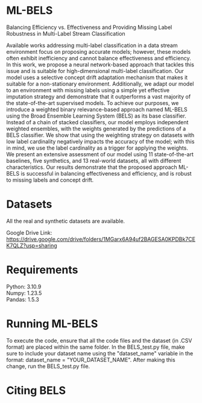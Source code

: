 # ML-BELS
Balancing Efficiency vs. Effectiveness and Providing Missing Label Robustness in Multi-Label Stream Classification

Available works addressing multi-label classification in a data stream environment focus on proposing accurate models; however, these models often exhibit inefficiency and cannot balance effectiveness and efficiency. In this work, we propose a neural network-based approach that tackles this issue and is suitable for high-dimensional multi-label classification. Our model uses a selective concept drift adaptation mechanism that makes it suitable for a non-stationary environment. Additionally, we adapt our model to an environment with missing labels using a simple yet effective imputation strategy and demonstrate that it outperforms a vast majority of the state-of-the-art supervised models. To achieve our purposes, we introduce a weighted binary relevance-based approach named ML-BELS using the Broad Ensemble Learning System (BELS) as its base classifier. Instead of a chain of stacked classifiers, our model employs independent weighted ensembles, with the weights generated by the predictions of a BELS classifier. We show that using the weighting strategy on datasets with low label cardinality negatively impacts the accuracy of the model; with this in mind, we use the label cardinality as a trigger for applying the weights. We present an extensive assessment of our model using 11 state-of-the-art baselines, five synthetics, and 13 real-world datasets, all with different characteristics. Our results demonstrate that the proposed approach ML-BELS is successful in balancing effectiveness and efficiency, and is robust to missing labels and concept drift.

# Datasets
All the real and synthetic datasets are available. 

Google Drive Link: https://drive.google.com/drive/folders/1MGarx6A94uf2BAGESA0KPDBk7CEK7QLZ?usp=sharing

# Requirements
Python: 3.10.9 <br />
Numpy: 1.23.5 <br />
Pandas:  1.5.3 <br />

# Running ML-BELS

To execute the code, ensure that all the code files and the dataset (in .CSV format) are placed within the same folder. In the BELS_test.py file, make sure to include your dataset name using the "dataset_name" variable in the format: dataset_name = "YOUR_DATASET_NAME". After making this change, run the BELS_test.py file.

# Citing BELS

```plaintext

```

